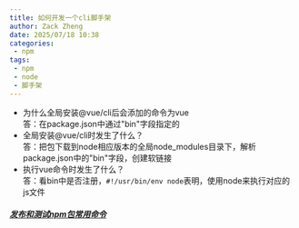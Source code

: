 ```yaml
---
title: 如何开发一个cli脚手架
author: Zack Zheng
date: 2025/07/18 10:38
categories:
 - npm
tags:
 - npm
 - node
 - 脚手架
---
```


+ 为什么全局安装@vue/cli后会添加的命令为vue  
答：在package.json中通过"bin"字段指定的  
+ 全局安装@vue/cli时发生了什么？  
答：把包下载到node相应版本的全局node_modules目录下，解析package.json中的"bin"字段，创建软链接  
+ 执行vue命令时发生了什么？  
答：看bin中是否注册，`#!/usr/bin/env node`表明，使用node来执行对应的js文件


##### [发布和测试npm包常用命令](./发布npm包常用命令.md)






